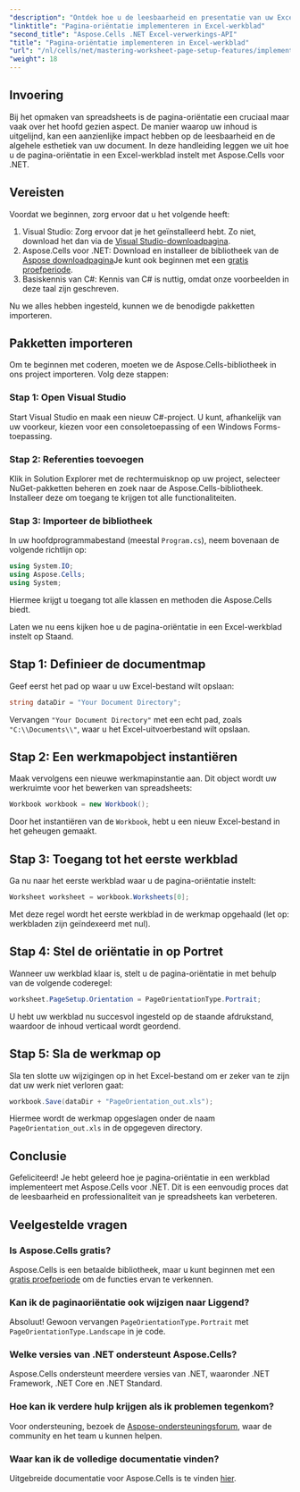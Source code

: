 ```yaml
---
"description": "Ontdek hoe u de leesbaarheid en presentatie van uw Excel-spreadsheets kunt verbeteren door de pagina-oriëntatie te wijzigen met Aspose.Cells voor .NET. Deze stapsgewijze handleiding leidt u door het proces en geeft duidelijke voorbeelden."
"linktitle": "Pagina-oriëntatie implementeren in Excel-werkblad"
"second_title": "Aspose.Cells .NET Excel-verwerkings-API"
"title": "Pagina-oriëntatie implementeren in Excel-werkblad"
"url": "/nl/cells/net/mastering-worksheet-page-setup-features/implement-page-orientation-in-excel-worksheet/"
"weight": 18
---
```


## Invoering

Bij het opmaken van spreadsheets is de pagina-oriëntatie een cruciaal maar vaak over het hoofd gezien aspect. De manier waarop uw inhoud is uitgelijnd, kan een aanzienlijke impact hebben op de leesbaarheid en de algehele esthetiek van uw document. In deze handleiding leggen we uit hoe u de pagina-oriëntatie in een Excel-werkblad instelt met Aspose.Cells voor .NET.

## Vereisten

Voordat we beginnen, zorg ervoor dat u het volgende heeft:

1. Visual Studio: Zorg ervoor dat je het geïnstalleerd hebt. Zo niet, download het dan via de [Visual Studio-downloadpagina](https://visualstudio.microsoft.com/vs/).
2. Aspose.Cells voor .NET: Download en installeer de bibliotheek van de [Aspose downloadpagina](https://releases.aspose.com/cells/net/)Je kunt ook beginnen met een [gratis proefperiode](https://releases.aspose.com/).
3. Basiskennis van C#: Kennis van C# is nuttig, omdat onze voorbeelden in deze taal zijn geschreven.

Nu we alles hebben ingesteld, kunnen we de benodigde pakketten importeren.

## Pakketten importeren

Om te beginnen met coderen, moeten we de Aspose.Cells-bibliotheek in ons project importeren. Volg deze stappen:

### Stap 1: Open Visual Studio

Start Visual Studio en maak een nieuw C#-project. U kunt, afhankelijk van uw voorkeur, kiezen voor een consoletoepassing of een Windows Forms-toepassing.

### Stap 2: Referenties toevoegen

Klik in Solution Explorer met de rechtermuisknop op uw project, selecteer NuGet-pakketten beheren en zoek naar de Aspose.Cells-bibliotheek. Installeer deze om toegang te krijgen tot alle functionaliteiten.

### Stap 3: Importeer de bibliotheek

In uw hoofdprogrammabestand (meestal `Program.cs`), neem bovenaan de volgende richtlijn op:

```csharp
using System.IO;
using Aspose.Cells;
using System;
```

Hiermee krijgt u toegang tot alle klassen en methoden die Aspose.Cells biedt.

Laten we nu eens kijken hoe u de pagina-oriëntatie in een Excel-werkblad instelt op Staand.

## Stap 1: Definieer de documentmap

Geef eerst het pad op waar u uw Excel-bestand wilt opslaan:

```csharp
string dataDir = "Your Document Directory";
```

Vervangen `"Your Document Directory"` met een echt pad, zoals `"C:\\Documents\\"`, waar u het Excel-uitvoerbestand wilt opslaan.

## Stap 2: Een werkmapobject instantiëren

Maak vervolgens een nieuwe werkmapinstantie aan. Dit object wordt uw werkruimte voor het bewerken van spreadsheets:

```csharp
Workbook workbook = new Workbook();
```

Door het instantiëren van de `Workbook`, hebt u een nieuw Excel-bestand in het geheugen gemaakt.

## Stap 3: Toegang tot het eerste werkblad

Ga nu naar het eerste werkblad waar u de pagina-oriëntatie instelt:

```csharp
Worksheet worksheet = workbook.Worksheets[0];
```

Met deze regel wordt het eerste werkblad in de werkmap opgehaald (let op: werkbladen zijn geïndexeerd met nul).

## Stap 4: Stel de oriëntatie in op Portret

Wanneer uw werkblad klaar is, stelt u de pagina-oriëntatie in met behulp van de volgende coderegel:

```csharp
worksheet.PageSetup.Orientation = PageOrientationType.Portrait;
```

U hebt uw werkblad nu succesvol ingesteld op de staande afdrukstand, waardoor de inhoud verticaal wordt geordend.

## Stap 5: Sla de werkmap op

Sla ten slotte uw wijzigingen op in het Excel-bestand om er zeker van te zijn dat uw werk niet verloren gaat:

```csharp
workbook.Save(dataDir + "PageOrientation_out.xls");
```

Hiermee wordt de werkmap opgeslagen onder de naam `PageOrientation_out.xls` in de opgegeven directory.

## Conclusie

Gefeliciteerd! Je hebt geleerd hoe je pagina-oriëntatie in een werkblad implementeert met Aspose.Cells voor .NET. Dit is een eenvoudig proces dat de leesbaarheid en professionaliteit van je spreadsheets kan verbeteren.

## Veelgestelde vragen

### Is Aspose.Cells gratis?

Aspose.Cells is een betaalde bibliotheek, maar u kunt beginnen met een [gratis proefperiode](https://releases.aspose.com/) om de functies ervan te verkennen.

### Kan ik de paginaoriëntatie ook wijzigen naar Liggend?

Absoluut! Gewoon vervangen `PageOrientationType.Portrait` met `PageOrientationType.Landscape` in je code.

### Welke versies van .NET ondersteunt Aspose.Cells?

Aspose.Cells ondersteunt meerdere versies van .NET, waaronder .NET Framework, .NET Core en .NET Standard.

### Hoe kan ik verdere hulp krijgen als ik problemen tegenkom?

Voor ondersteuning, bezoek de [Aspose-ondersteuningsforum](https://forum.aspose.com/c/cells/9), waar de community en het team u kunnen helpen.

### Waar kan ik de volledige documentatie vinden?

Uitgebreide documentatie voor Aspose.Cells is te vinden [hier](https://reference.aspose.com/cells/net/).